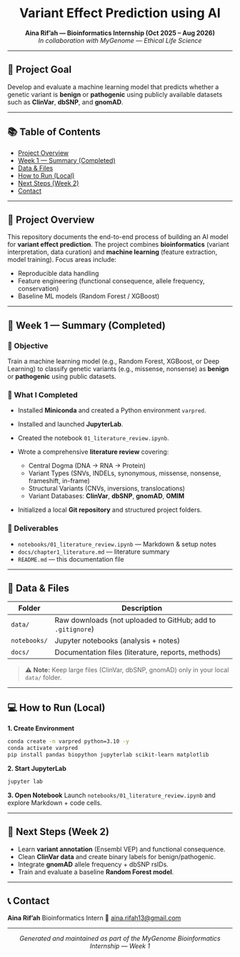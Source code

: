 <p align="center">

</p>

<h1 align="center">Variant Effect Prediction using AI</h1>
<p align="center">
  <b>Aina Rif’ah — Bioinformatics Internship (Oct 2025 – Aug 2026)</b><br>
  <i>In collaboration with MyGenome — Ethical Life Science</i>
</p>

---

## 🧬 Project Goal

Develop and evaluate a machine learning model that predicts whether a genetic variant is **benign** or **pathogenic** using publicly available datasets such as **ClinVar**, **dbSNP**, and **gnomAD**.

---

## 📚 Table of Contents

* [Project Overview](#project-overview)
* [Week 1 — Summary (Completed)](#week-1---summary-completed)
* [Data & Files](#data--files)
* [How to Run (Local)](#how-to-run-local)
* [Next Steps (Week 2)](#next-steps-week-2)
* [Contact](#contact)

---

## 🧠 Project Overview

This repository documents the end-to-end process of building an AI model for **variant effect prediction**.
The project combines **bioinformatics** (variant interpretation, data curation) and **machine learning** (feature extraction, model training).
Focus areas include:

* Reproducible data handling
* Feature engineering (functional consequence, allele frequency, conservation)
* Baseline ML models (Random Forest / XGBoost)

---

## 🧩 Week 1 — Summary (Completed)

### 🎯 Objective

Train a machine learning model (e.g., Random Forest, XGBoost, or Deep Learning) to classify genetic variants (e.g., missense, nonsense) as **benign** or **pathogenic** using public datasets.

### 📘 What I Completed

* Installed **Miniconda** and created a Python environment `varpred`.
* Installed and launched **JupyterLab**.
* Created the notebook `01_literature_review.ipynb`.
* Wrote a comprehensive **literature review** covering:

  * Central Dogma (DNA → RNA → Protein)
  * Variant Types (SNVs, INDELs, synonymous, missense, nonsense, frameshift, in-frame)
  * Structural Variants (CNVs, inversions, translocations)
  * Variant Databases: **ClinVar**, **dbSNP**, **gnomAD**, **OMIM**
* Initialized a local **Git repository** and structured project folders.

### 📁 Deliverables

* `notebooks/01_literature_review.ipynb` — Markdown & setup notes
* `docs/chapter1_literature.md` — literature summary
* `README.md` — this documentation file

---

## 📂 Data & Files

| Folder                           | Description                                                 |
| -------------------------------- | ----------------------------------------------------------- |
| `data/`                          | Raw downloads (not uploaded to GitHub; add to `.gitignore`) |
| `notebooks/`                     | Jupyter notebooks (analysis + notes)                        |
| `docs/`                          | Documentation files (literature, reports, methods)          |

> ⚠️ **Note:** Keep large files (ClinVar, dbSNP, gnomAD) only in your local `data/` folder.

---

## 💻 How to Run (Local)

**1. Create Environment**

```bash
conda create -n varpred python=3.10 -y
conda activate varpred
pip install pandas biopython jupyterlab scikit-learn matplotlib
```

**2. Start JupyterLab**

```bash
jupyter lab
```

**3. Open Notebook**
Launch `notebooks/01_literature_review.ipynb` and explore Markdown + code cells.

---

## 🚀 Next Steps (Week 2)

* Learn **variant annotation** (Ensembl VEP) and functional consequence.
* Clean **ClinVar data** and create binary labels for benign/pathogenic.
* Integrate **gnomAD** allele frequency + dbSNP rsIDs.
* Train and evaluate a baseline **Random Forest model**.

---

## 📞 Contact

**Aina Rif’ah**
Bioinformatics Intern
📧 [aina.rifah13@gmail.com](mailto:aina.rifah13@gmail.com)

---

<p align="center">
  <i>Generated and maintained as part of the MyGenome Bioinformatics Internship — Week 1</i>
</p>


